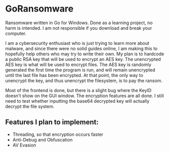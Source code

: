 # GoRansomware
Ransomware written in Go for Windows. Done as a learning project, no harm is intended. I am not responsible if you download and break your computer.

I am a cybersecurity enthusiast who is just trying to learn more about malware, and since there were no solid guides online, I am making this to hopefully help others who may try to write their own. My plan is to hardcode a public RSA key that will be used to encrypt an AES key. The unencrypted AES key is what will be used to encrypt files. The AES key is randomly generated the first time the program is run, and will remain unencrypted until the last file has been encrypted. At that point, the only way to unencrypt the key, and thus unencrypt the filesystem, is to pay the ransom.

Most of the frontend is done, but there is a slight bug where the KeyID doesn't show on the GUI window. The encryption features are all done. I still need to test whether inputting the base64 decrypted key will actually decrypt the file system.

## Features I plan to implement:
- Threading, so that encryption occurs faster
- Anti-Debug and Obfuscation
- AV Evasion
